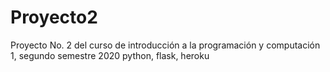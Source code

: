 # Proyecto2
Proyecto No. 2 del curso de introducción a la programación y computación 1, segundo semestre 2020
python, flask, heroku
